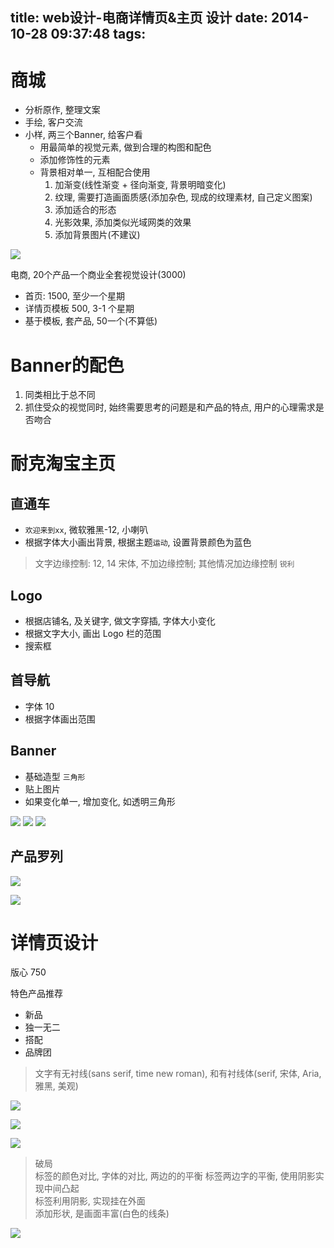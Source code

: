 title: web设计-电商详情页&主页 设计
date: 2014-10-28 09:37:48
tags:
---

# 商城 #

* 分析原作, 整理文案
* 手绘, 客户交流
* 小样, 两三个Banner, 给客户看
  * 用最简单的视觉元素, 做到合理的构图和配色
  * 添加修饰性的元素
  * 背景相对单一, 互相配合使用
    1. 加渐变(线性渐变 + 径向渐变, 背景明暗变化)
    2. 纹理, 需要打造画面质感(添加杂色, 现成的纹理素材, 自己定义图案)
    3. 添加适合的形态
    4. 光影效果, 添加类似光域网类的效果
    5. 添加背景图片(不建议)

![](/img/lp_banner.png)

电商, 20个产品一个商业全套视觉设计(3000)
* 首页: 1500, 至少一个星期
* 详情页模板 500, 3-1 个星期
* 基于模板, 套产品, 50一个(不算低)


# Banner的配色 #

1. 同类相比于总不同
2. 抓住受众的视觉同时, 始终需要思考的问题是和产品的特点,
用户的心理需求是否吻合


# 耐克淘宝主页 #

## 直通车 ##

* `欢迎来到xx`, 微软雅黑-12, 小喇叭
* 根据字体大小画出背景, 根据主题`运动`, 设置背景颜色为蓝色

> 文字边缘控制: 12, 14 宋体, 不加边缘控制; 其他情况加边缘控制 `锐利`

## Logo ##

* 根据店铺名, 及关键字, 做文字穿插, 字体大小变化
* 根据文字大小, 画出 Logo 栏的范围
* 搜索框

## 首导航 ##

* 字体 10
* 根据字体画出范围



## Banner ##

* 基础造型 `三角形`
* 贴上图片
* 如果变化单一, 增加变化, 如透明三角形

![](/img/nike_banner.png)
![](/img/nike_banner1.png)
![](/img/nike_banner2.png)

## 产品罗列 ##

![](/img/nike_banner3.png)

![](/img/nike_banner4.png)

# 详情页设计 #

版心 750

特色产品推荐
* 新品
* 独一无二
* 搭配
* 品牌团

> 文字有无衬线(sans serif, time new roman), 和有衬线体(serif, 宋体, Aria, 雅黑, 美观)

![](/img/7gege_banner1.png)

![](/img/7gege_banner2.png)


![](/img/7gege_banner3.png)

> 破局  
> 标签的颜色对比, 字体的对比, 两边的的平衡
> 标签两边字的平衡, 使用阴影实现中间凸起  
> 标签利用阴影, 实现挂在外面  
> 添加形状, 是画面丰富(白色的线条)

![](/img/7gege_banner4.png)
